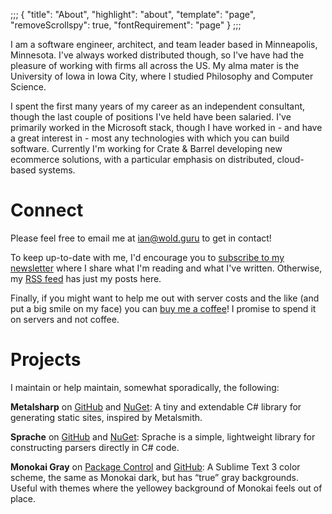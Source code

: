 ;;;
{
	"title": "About",
	"highlight": "about",
	"template": "page",
	"removeScrollspy": true,
	"fontRequirement": "page"
}
;;;

I am a software engineer, architect, and team leader based in Minneapolis, Minnesota. I've always worked distributed though, so I've have had the pleasure of working with firms all across the US. My alma mater is the University of Iowa in Iowa City, where I studied Philosophy and Computer Science.

I spent the first many years of my career as an independent consultant, though the last couple of positions I've held have been salaried. I've primarily worked in the Microsoft stack, though I have worked in - and have a great interest in - most any technologies with which you can build software. Currently I'm working for Crate & Barrel developing new ecommerce solutions, with a particular emphasis on distributed, cloud-based systems.

# Connect

Please feel free to email me at [ian@wold.guru](mailto:ian@wold.guru?subject=Hello) to get in contact!

To keep up-to-date with me, I'd encourage you to [subscribe to my newsletter](https://buttondown.email/ianwold) where I share what I'm reading and what I've written. Otherwise, my [RSS feed](https://ian.wold.guru/feed.xml) has just my posts here.

Finally, if you might want to help me out with server costs and the like (and put a big smile on my face) you can [buy me a coffee](https://ko-fi.com/ianwold)! I promise to spend it on servers and not coffee.

# Projects

I maintain or help maintain, somewhat sporadically, the following:

**Metalsharp** on [GitHub](https://github.com/IanWold/Metalsharp) and [NuGet](https://www.nuget.org/packages/Metalsharp/): A tiny and extendable C# library for generating static sites, inspired by Metalsmith.

**Sprache** on [GitHub]([https://github.com/IanWold/Metalsharp](https://github.com/sprache/Sprache)) and [NuGet](https://www.nuget.org/packages/Metalsharp/): Sprache is a simple, lightweight library for constructing parsers directly in C# code.

**Monokai Gray** on [Package Control](https://packagecontrol.io/packages/Monokai%20Gray) and [GitHub](https://github.com/IanWold/MonokaiGray): A Sublime Text 3 color scheme, the same as Monokai dark, but has “true” gray backgrounds. Useful with themes where the yellowey background of Monokai feels out of place.
